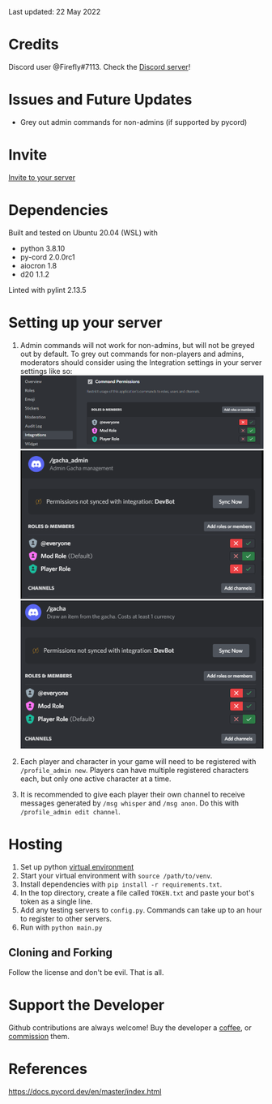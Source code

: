 Last updated: 22 May 2022

# Credits
Discord user @Firefly#7113.
Check the [Discord server](https://discord.gg/VZYKBptWFJ)!


# Issues and Future Updates
- Grey out admin commands for non-admins (if supported by pycord)


# Invite
[Invite to your server](https://discord.com/api/oauth2/authorize?client_id=517165856933937153&permissions=275146435600&scope=bot%20applications.commands)


# Dependencies
Built and tested on Ubuntu 20.04 (WSL) with 
- python 3.8.10
- py-cord 2.0.0rc1
- aiocron 1.8
- d20 1.1.2

Linted with pylint 2.13.5


# Setting up your server
1. Admin commands will not work for non-admins, but will not be greyed out by default. To grey out commands for non-players and admins, moderators should consider using the Integration settings in your server settings like so:
![ex 1](./images/perms_example1.PNG)
![ex 2](./images/perms_example2.PNG)
![ex 3](./images/perms_example3.PNG)

2. Each player and character in your game will need to be registered with `/profile_admin new`. Players can have multiple registered characters each, but only one active character at a time.

3. It is recommended to give each player their own channel to receive messages generated by `/msg whisper` and `/msg anon`. Do this with `/profile_admin edit channel`.


# Hosting
1. Set up python [virtual environment](https://docs.python.org/3.8/library/venv.html)
2. Start your virtual environment with `source /path/to/venv`.
3. Install dependencies with `pip install -r requirements.txt`.
4. In the top directory, create a file called `TOKEN.txt` and paste your bot's token as a single line.
5. Add any testing servers to `config.py`. Commands can take up to an hour to register to other servers.
6. Run with `python main.py`


## Cloning and Forking
Follow the license and don't be evil. That is all.


# Support the Developer
Github contributions are always welcome! Buy the developer a [coffee](https://ko-fi.com/firefly42), or [commission](https://docs.google.com/document/d/1kM7qFBWqGsHktgrQHdCSf0HYJCfrTAa9MVsGPE8xF6A/edit?usp=sharing) them.

# References
https://docs.pycord.dev/en/master/index.html